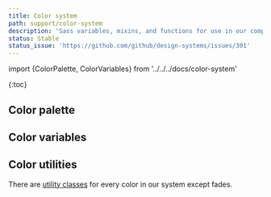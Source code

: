```yaml
---
title: Color system
path: support/color-system
description: 'Sass variables, mixins, and functions for use in our components.'
status: Stable
status_issue: 'https://github.com/github/design-systems/issues/301'
---
```


import {ColorPalette, ColorVariables} from '../../../docs/color-system'

{:toc}

## Color palette

<ColorPalette />

## Color variables

<ColorVariables />

## Color utilities

There are [utility classes](/css/utilities/colors) for every color in our system except fades.
